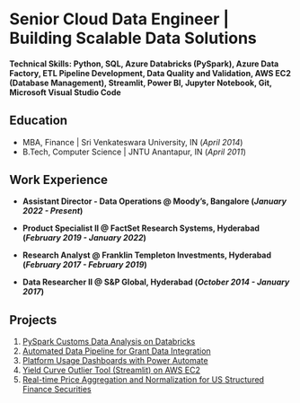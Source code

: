 # Senior Cloud Data Engineer | Building Scalable Data Solutions


#### Technical Skills: Python, SQL, Azure Databricks (PySpark), Azure Data Factory, ETL Pipeline Development, Data Quality and Validation, AWS EC2 (Database Management), Streamlit, Power BI, Jupyter Notebook, Git, Microsoft Visual Studio Code

## Education

- MBA, Finance | Sri Venkateswara University, IN (_April 2014_)
- B.Tech, Computer Science | JNTU Anantapur, IN (_April 2011_)

## Work Experience
- **Assistant Director - Data Operations @ Moody’s, Bangalore (_January 2022 - Present_)**

- **Product Specialist II @ FactSet Research Systems, Hyderabad (_February 2019 - January 2022_)**

- **Research Analyst @ Franklin Templeton Investments, Hyderabad (_February 2017 - February 2019_)**

- **Data Researcher II @ S&P Global, Hyderabad (_October 2014 - January 2017_)**

## Projects
1. [PySpark Customs Data Analysis on Databricks](https://kamalakarpeta.github.io/databricks-pyspark-customs-analysis/)
2. [Automated Data Pipeline for Grant Data Integration](https://kamalakarpeta.github.io/automated-data-integration-pipeline/)
3. [Platform Usage Dashboards with Power Automate](https://kamalakarpeta.github.io/platform-usage-powerbi-powerautomate/)
4. [Yield Curve Outlier Tool (Streamlit) on AWS EC2](https://kamalakarpeta.github.io/yield-curve-outlier-streamlit-aws/)
5. [Real-time Price Aggregation and Normalization for US Structured Finance Securities](https://kamalakarpeta.github.io/Real-time-price-aggregation-and-normalization-for-us-structured-finance-securities/)

